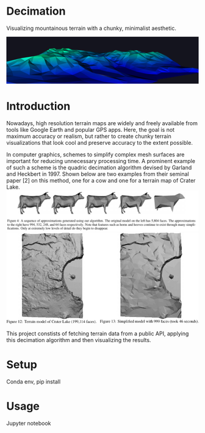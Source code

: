 

# Decimation
Visualizing mountainous terrain with a chunky, minimalist aesthetic.

![mountains surrounding Emerald Bay, Lake Tahoe](media/emerald_bay_header.png)

# Introduction
Nowadays, high resolution terrain maps are widely and freely available from tools like Google Earth and popular GPS apps. Here, the goal is not maximum accuracy or realism, but rather to create chunky terrain visualizations that look cool and preserve accuracy to the extent possible.

In computer graphics, schemes to simplify complex mesh surfaces are important for reducing unnecessary processing time. A prominent example of such a scheme is the quadric decimation algorithm devised by Garland and Heckbert in 1997. Shown below are two examples from their seminal paper [2] on this method, one for a cow and one for a terrain map of Crater Lake. 
![alt text](media/cows.png)
![alt text](media/crater_lake.png)

This project constists of fetching terrain data from a public API, applying this decimation algorithm and then visualizing the results.

# Setup
Conda env, pip install

# Usage
Jupyter notebook

<!---
[1] https://www.geom.at/terrain-triangulation/
[2] https://maps3d.io/
[3] https://github.com/kk7ds/gaiagpsclient
[4] https://code.wsl.ch/snow-models/snowpack
[5] https://snowpack.slf.ch/

# things learned
- some elevation datasets are wildly inaccurate (check out the matterhorn!)
--->